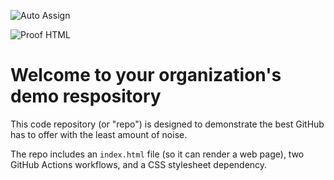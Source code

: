 ![Auto Assign](https://github.com/creative-system-consultant/demo-repository/actions/workflows/auto-assign.yml/badge.svg)

![Proof HTML](https://github.com/creative-system-consultant/demo-repository/actions/workflows/proof-html.yml/badge.svg)

# Welcome to your organization's demo respository
This code repository (or "repo") is designed to demonstrate the best GitHub has to offer with the least amount of noise.

The repo includes an `index.html` file (so it can render a web page), two GitHub Actions workflows, and a CSS stylesheet dependency.
